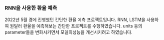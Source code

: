 ### RNN을 사용한 환율 예측
2022년 5월 경에 진행했던 간단한 환율 예측 프로젝트입니다. RNN, LSTM을 사용하여 원달러 환율을 예측해보는 간단한 프로젝트를 수행하였습니다.
units 등의 parameter들을 변화시키면서 모델의성능을 개선시키려고 하였습니다.
